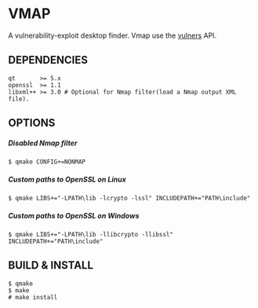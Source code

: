 # VMAP

A vulnerability-exploit desktop finder. Vmap use the [vulners](https://vulners.com/api/v3/) API.

## DEPENDENCIES

```shell
qt       >= 5.x
openssl  >= 1.1
libxml++ >= 3.0 # Optional for Nmap filter(load a Nmap output XML file).
```

## OPTIONS

##### Disabled Nmap filter #####
```shell
$ qmake CONFIG+=NONMAP
```
##### Custom paths to OpenSSL on Linux #####
```shell
$ qmake LIBS+="-LPATH\lib -lcrypto -lssl" INCLUDEPATH+="PATH\include"
```
##### Custom paths to OpenSSL on Windows #####
```shell
$ qmake LIBS+="-LPATH\lib -llibcrypto -llibssl" INCLUDEPATH+="PATH\include"
```

## BUILD & INSTALL

```shell
$ qmake 
$ make
# make install
```

